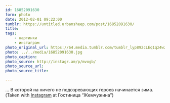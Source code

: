 ```yaml
---
id: 16852091630
form: photo
date: 2012-02-01 09:22:00
tumblr: https://untitled.urbansheep.com/post/16852091630/
title:
tags:
    - картинки
    - инстаграм
photo_original_url: https://64.media.tumblr.com/tumblr_lyp892cLEq1qz4wzio1_640.jpg
photo: ../../media/16852091630.jpg
photo_caption:
photo_source: http://instagr.am/p/mvogb/
photo_source_url:
photo_source_title:

---
```


<p>… В которой на ничего не подозревающих героев начинается зима. (Taken with <a href="http://instagr.am">Instagram</a> at Гостиница “Жемчужина”)</p>
